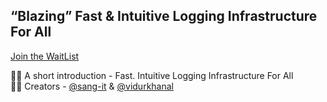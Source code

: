 ## “Blazing” Fast & Intuitive Logging Infrastructure For All

[Join the WaitList](https://olympus-coming-soon.pages.dev)

🙋‍♀️ A short introduction - Fast. Intuitive Logging Infrastructure For All <br/>
👩‍💻 Creators - [@sang-it](https://www.github.com/sang-it) & [@vidurkhanal](https://www.github.com/vidurkhanal)

